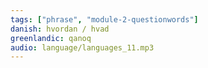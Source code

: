 ```yaml
---
tags: ["phrase", "module-2-questionwords"]
danish: hvordan / hvad
greenlandic: qanoq
audio: language/languages_11.mp3
---
```

